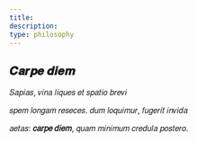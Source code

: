 ```yaml
---
title: 
description: 
type: philosophy
---
```


## 𝑪𝒂𝒓𝒑𝒆 𝒅𝒊𝒆𝒎

𝑆𝑎𝑝𝑖𝑎𝑠, 𝑣𝑖𝑛𝑎 𝑙𝑖𝑞𝑢𝑒𝑠 𝑒𝑡 𝑠𝑝𝑎𝑡𝑖𝑜 𝑏𝑟𝑒𝑣𝑖

𝑠𝑝𝑒𝑚 𝑙𝑜𝑛𝑔𝑎𝑚 𝑟𝑒𝑠𝑒𝑐𝑒𝑠. 𝑑𝑢𝑚 𝑙𝑜𝑞𝑢𝑖𝑚𝑢𝑟, 𝑓𝑢𝑔𝑒𝑟𝑖𝑡 𝑖𝑛𝑣𝑖𝑑𝑎

𝑎𝑒𝑡𝑎𝑠: **𝑐𝑎𝑟𝑝𝑒 𝑑𝑖𝑒𝑚**, 𝑞𝑢𝑎𝑚 𝑚𝑖𝑛𝑖𝑚𝑢𝑚 𝑐𝑟𝑒𝑑𝑢𝑙𝑎 𝑝𝑜𝑠𝑡𝑒𝑟𝑜.
